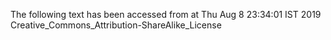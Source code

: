 The following text has been accessed from at Thu Aug 8 23:34:01 IST 2019
Creative_Commons_Attribution-ShareAlike_License
